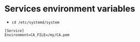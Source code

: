 # Services environment variables
- ```cd /etc/systemd/system```

```
[Service]
Environment=CA_FILE=/my/CA.pem
```
